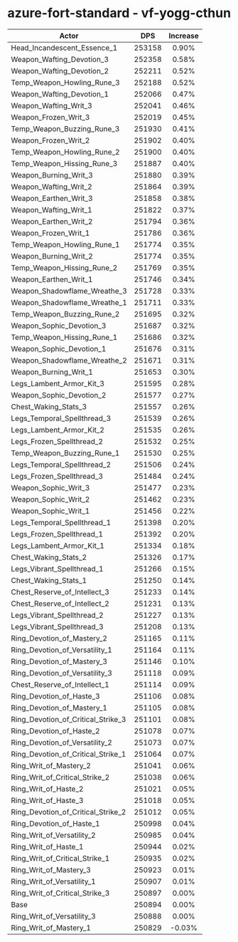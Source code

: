 # azure-fort-standard - vf-yogg-cthun
| Actor | DPS | Increase |
|---|:---:|:---:|
|Head_Incandescent_Essence_1|253158|0.90%|
|Weapon_Wafting_Devotion_3|252358|0.58%|
|Weapon_Wafting_Devotion_2|252211|0.52%|
|Temp_Weapon_Howling_Rune_3|252188|0.52%|
|Weapon_Wafting_Devotion_1|252066|0.47%|
|Weapon_Wafting_Writ_3|252041|0.46%|
|Weapon_Frozen_Writ_3|252019|0.45%|
|Temp_Weapon_Buzzing_Rune_3|251930|0.41%|
|Weapon_Frozen_Writ_2|251902|0.40%|
|Temp_Weapon_Howling_Rune_2|251900|0.40%|
|Temp_Weapon_Hissing_Rune_3|251887|0.40%|
|Weapon_Burning_Writ_3|251880|0.39%|
|Weapon_Wafting_Writ_2|251864|0.39%|
|Weapon_Earthen_Writ_3|251858|0.38%|
|Weapon_Wafting_Writ_1|251822|0.37%|
|Weapon_Earthen_Writ_2|251794|0.36%|
|Weapon_Frozen_Writ_1|251786|0.36%|
|Temp_Weapon_Howling_Rune_1|251774|0.35%|
|Weapon_Burning_Writ_2|251774|0.35%|
|Temp_Weapon_Hissing_Rune_2|251769|0.35%|
|Weapon_Earthen_Writ_1|251746|0.34%|
|Weapon_Shadowflame_Wreathe_3|251728|0.33%|
|Weapon_Shadowflame_Wreathe_1|251711|0.33%|
|Temp_Weapon_Buzzing_Rune_2|251695|0.32%|
|Weapon_Sophic_Devotion_3|251687|0.32%|
|Temp_Weapon_Hissing_Rune_1|251686|0.32%|
|Weapon_Sophic_Devotion_1|251676|0.31%|
|Weapon_Shadowflame_Wreathe_2|251671|0.31%|
|Weapon_Burning_Writ_1|251653|0.30%|
|Legs_Lambent_Armor_Kit_3|251595|0.28%|
|Weapon_Sophic_Devotion_2|251577|0.27%|
|Chest_Waking_Stats_3|251557|0.26%|
|Legs_Temporal_Spellthread_3|251539|0.26%|
|Legs_Lambent_Armor_Kit_2|251535|0.26%|
|Legs_Frozen_Spellthread_2|251532|0.25%|
|Temp_Weapon_Buzzing_Rune_1|251530|0.25%|
|Legs_Temporal_Spellthread_2|251506|0.24%|
|Legs_Frozen_Spellthread_3|251484|0.24%|
|Weapon_Sophic_Writ_3|251477|0.23%|
|Weapon_Sophic_Writ_2|251462|0.23%|
|Weapon_Sophic_Writ_1|251456|0.22%|
|Legs_Temporal_Spellthread_1|251398|0.20%|
|Legs_Frozen_Spellthread_1|251392|0.20%|
|Legs_Lambent_Armor_Kit_1|251334|0.18%|
|Chest_Waking_Stats_2|251326|0.17%|
|Legs_Vibrant_Spellthread_1|251266|0.15%|
|Chest_Waking_Stats_1|251250|0.14%|
|Chest_Reserve_of_Intellect_3|251233|0.14%|
|Chest_Reserve_of_Intellect_2|251231|0.13%|
|Legs_Vibrant_Spellthread_2|251227|0.13%|
|Legs_Vibrant_Spellthread_3|251208|0.13%|
|Ring_Devotion_of_Mastery_2|251165|0.11%|
|Ring_Devotion_of_Versatility_1|251164|0.11%|
|Ring_Devotion_of_Mastery_3|251146|0.10%|
|Ring_Devotion_of_Versatility_3|251118|0.09%|
|Chest_Reserve_of_Intellect_1|251114|0.09%|
|Ring_Devotion_of_Haste_3|251106|0.08%|
|Ring_Devotion_of_Mastery_1|251105|0.08%|
|Ring_Devotion_of_Critical_Strike_3|251101|0.08%|
|Ring_Devotion_of_Haste_2|251078|0.07%|
|Ring_Devotion_of_Versatility_2|251073|0.07%|
|Ring_Devotion_of_Critical_Strike_1|251064|0.07%|
|Ring_Writ_of_Mastery_2|251041|0.06%|
|Ring_Writ_of_Critical_Strike_2|251038|0.06%|
|Ring_Writ_of_Haste_2|251021|0.05%|
|Ring_Writ_of_Haste_3|251018|0.05%|
|Ring_Devotion_of_Critical_Strike_2|251012|0.05%|
|Ring_Devotion_of_Haste_1|250998|0.04%|
|Ring_Writ_of_Versatility_2|250985|0.04%|
|Ring_Writ_of_Haste_1|250944|0.02%|
|Ring_Writ_of_Critical_Strike_1|250935|0.02%|
|Ring_Writ_of_Mastery_3|250923|0.01%|
|Ring_Writ_of_Versatility_1|250907|0.01%|
|Ring_Writ_of_Critical_Strike_3|250897|0.00%|
|Base|250894|0.00%|
|Ring_Writ_of_Versatility_3|250888|0.00%|
|Ring_Writ_of_Mastery_1|250829|-0.03%|
